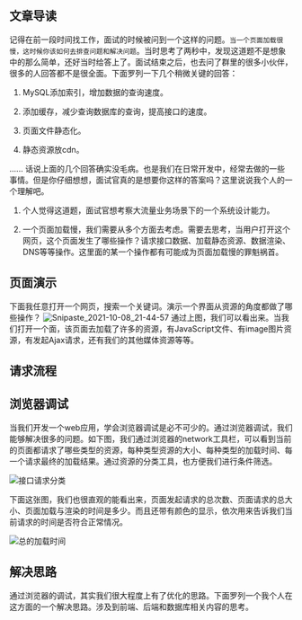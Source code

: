 ## 文章导读

记得在前一段时间找工作，面试的时候被问到一个这样的问题。`当一个页面加载很慢，这时候你该如何去排查问题和解决问题`。当时思考了两秒中，发现这道题不是想象中的那么简单，还好当时给答上了。面试结束之后，也去问了群里的很多小伙伴，很多的人回答都不是很全面。下面罗列一下几个稍微关键的回答：

1. MySQL添加索引，增加数据的查询速度。

2. 添加缓存，减少查询数据库的查询，提高接口的速度。

3. 页面文件静态化。

4. 静态资源放cdn。

......
话说上面的几个回答确实没毛病。也是我们在日常开发中，经常去做的一些事情。但是你仔细想想，面试官真的是想要你这样的答案吗？这里说说我个人的一个理解吧。

1. 个人觉得这道题，面试官想考察大流量业务场景下的一个系统设计能力。

2. 一个页面加载慢，我们需要从多个方面去考虑。需要去思考，当用户打开这个网页，这个页面发生了哪些操作？请求接口数据、加载静态资源、数据渲染、DNS等等操作。这里面的某一个操作都有可能成为页面加载慢的罪魁祸首。

## 页面演示

下面我任意打开一个网页，搜索一个关键词。演示一个界面从资源的角度都做了哪些操作？
![Snipaste_2021-10-08_21-44-57](https://gitee.com/bruce_qiq/picture/raw/master/2021-10-8/1633701633997-Snipaste_2021-10-08_21-44-57.png)
通过上图，我们可以看出来。当我们打开一个面，该页面去加载了许多的资源，有JavaScript文件、有image图片资源，有发起Ajax请求，还有我们的其他媒体资源等等。

## 请求流程

## 浏览器调试

当我们开发一个web应用，学会浏览器调试是必不可少的。通过浏览器调试，我们能够解决很多的问题。如下图，我们通过浏览器的network工具栏，可以看到当前的页面都请求了哪些类型的资源，每种类型资源的大小、每种类型的加载时间、每一个请求最终的加载结果。通过资源的分类工具，也方便我们进行条件筛选。

![接口请求分类](https://gitee.com/bruce_qiq/picture/raw/master/2021-10-8/1633701880231-%E6%8E%A5%E5%8F%A3%E8%AF%B7%E6%B1%82%E5%88%86%E7%B1%BB.png)

下面这张图，我们也很直观的能看出来，页面发起请求的总次数、页面请求的总大小、页面加载与渲染的时间是多少。而且还带有颜色的显示，依次用来告诉我们当前请求的时间是否符合正常情况。

![总的加载时间](https://gitee.com/bruce_qiq/picture/raw/master/2021-10-8/1633701934882-%E6%80%BB%E7%9A%84%E5%8A%A0%E8%BD%BD%E6%97%B6%E9%97%B4.png)

## 解决思路

通过浏览器的调试，其实我们很大程度上有了优化的思路。下面罗列一个我个人在这方面的一个解决思路。涉及到前端、后端和数据库相关内容的思考。




